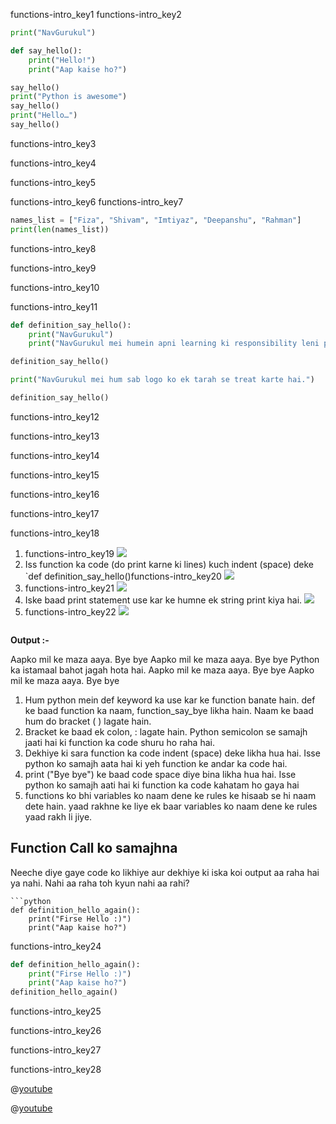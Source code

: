 functions-intro_key1
functions-intro_key2



```python
print("NavGurukul")

def say_hello():
    print("Hello!")
    print("Aap kaise ho?")

say_hello()
print("Python is awesome")
say_hello()
print("Hello…")
say_hello()
```

functions-intro_key3



functions-intro_key4



functions-intro_key5


functions-intro_key6
functions-intro_key7


```python
names_list = ["Fiza", "Shivam", "Imtiyaz", "Deepanshu", "Rahman"]
print(len(names_list))
```

functions-intro_key8


functions-intro_key9


functions-intro_key10


functions-intro_key11


```python
def definition_say_hello():
    print("NavGurukul")
    print("NavGurukul mei humein apni learning ki responsibility leni padti hai.")

definition_say_hello()

print("NavGurukul mei hum sab logo ko ek tarah se treat karte hai.")

definition_say_hello()
```
functions-intro_key12



functions-intro_key13


functions-intro_key14


functions-intro_key15


functions-intro_key16


functions-intro_key17



functions-intro_key18


1. functions-intro_key19
![](assets/function_defn_inst_1.png)
2. Iss function ka code (do print karne ki lines) kuch indent (space) deke `def definition_say_hello()functions-intro_key20
![](assets/function_defn_inst_2.png)
3. functions-intro_key21
![](assets/function_defn_inst_3.png)
4. Iske baad print statement use kar ke humne ek string print kiya hai.
![](assets/function_defn_inst_4.png)
5. functions-intro_key22
![](assets/function_defn_inst_5.png)


```functions-intro_key23
```
**Output :-**


Aapko mil ke maza aaya. 
Bye bye
Aapko mil ke maza aaya. 
Bye bye
Python ka istamaal bahot jagah hota hai.
Aapko mil ke maza aaya. 
Bye bye
Aapko mil ke maza aaya. 
Bye bye


1. Hum python mein def keyword ka use kar ke function banate hain. def ke baad function ka naam, function_say_bye likha hain. Naam ke baad hum do bracket ( ) lagate hain.
2. Bracket ke baad ek colon, : lagate hain. Python semicolon se samajh jaati hai ki function ka code shuru ho raha hai.
3. Dekhiye ki sara function ka code indent (space) deke likha hua hai. Isse python ko samajh aata hai ki yeh function ke andar ka code hai.
4. print ("Bye bye") ke baad code space diye bina likha hua hai. Isse python ko samajh aati hai ki function ka code kahatam ho gaya hai
5. functions ko bhi variables ko naam dene ke rules ke hisaab se hi naam dete hain. yaad rakhne ke liye ek baar variables ko naam dene ke rules yaad rakh li jiye.

## Function Call ko samajhna

Neeche diye gaye code ko likhiye aur dekhiye ki iska koi output aa raha hai ya nahi. Nahi aa raha toh kyun nahi aa rahi?

```
```python
def definition_hello_again():
    print("Firse Hello :)")
    print("Aap kaise ho?")
 ```

functions-intro_key24


```python
def definition_hello_again():
    print("Firse Hello :)")
    print("Aap kaise ho?")
definition_hello_again()
 ```

functions-intro_key25


functions-intro_key26



functions-intro_key27


functions-intro_key28


@[youtube](https://www.youtube.com/watch?v=WkC7ktXM_8k)

@[youtube](https://youtu.be/AJJpGImQWLc)